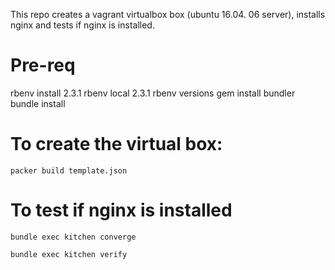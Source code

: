 This repo creates a vagrant virtualbox box (ubuntu 16.04. 06 server), installs nginx and tests if nginx is installed.

# Pre-req

rbenv install 2.3.1
rbenv local 2.3.1
rbenv versions
gem install bundler
bundle install

# To create the virtual box:

`packer build template.json`

 # To test if nginx is installed

`bundle exec kitchen converge`

`bundle exec kitchen verify`

